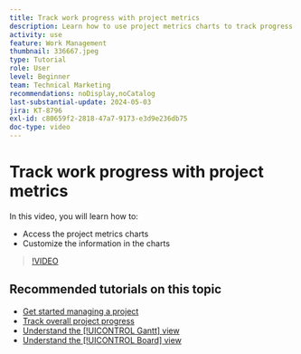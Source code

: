 ```yaml
---
title: Track work progress with project metrics
description: Learn how to use project metrics charts to track progress on project work in [!DNL  Workfront].
activity: use
feature: Work Management
thumbnail: 336667.jpeg
type: Tutorial
role: User
level: Beginner
team: Technical Marketing
recommendations: noDisplay,noCatalog
last-substantial-update: 2024-05-03
jira: KT-8796
exl-id: c80659f2-2818-47a7-9173-e3d9e236db75
doc-type: video
---
```

# Track work progress with project metrics

In this video, you will learn how to:

* Access the project metrics charts
* Customize the information in the charts

>[!VIDEO](https://video.tv.adobe.com/v/336667/?quality=12&learn=on)

## Recommended tutorials on this topic

* [Get started managing a project](https://experienceleague.adobe.com/en/docs/workfront-learn/tutorials-workfront/manage-work/projects/getting-started-manage-a-project.md)
* [Track overall project progress](https://experienceleague.adobe.com/en/docs/workfront-learn/tutorials-workfront/manage-work/projects/track-overall-project-progress.md)
* [Understand the [!UICONTROL Gantt] view](https://experienceleague.adobe.com/en/docs/workfront-learn/tutorials-workfront/manage-work/projects/understand-the-gantt-view.md)
* [Understand the [!UICONTROL Board] view](https://experienceleague.adobe.com/en/docs/workfront-learn/tutorials-workfront/manage-work/projects/understand-the-board-view.md)
